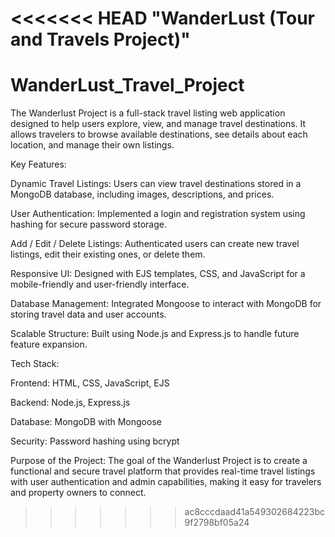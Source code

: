 <<<<<<< HEAD
"WanderLust (Tour and Travels Project)" 
=======
# WanderLust_Travel_Project
The Wanderlust Project is a full-stack travel listing web application designed to help users explore, view, and manage travel destinations. It allows travelers to browse available destinations, see details about each location, and manage their own listings.

Key Features:

Dynamic Travel Listings: Users can view travel destinations stored in a MongoDB database, including images, descriptions, and prices.

User Authentication: Implemented a login and registration system using hashing for secure password storage.

Add / Edit / Delete Listings: Authenticated users can create new travel listings, edit their existing ones, or delete them.

Responsive UI: Designed with EJS templates, CSS, and JavaScript for a mobile-friendly and user-friendly interface.

Database Management: Integrated Mongoose to interact with MongoDB for storing travel data and user accounts.

Scalable Structure: Built using Node.js and Express.js to handle future feature expansion.

Tech Stack:

Frontend: HTML, CSS, JavaScript, EJS

Backend: Node.js, Express.js

Database: MongoDB with Mongoose

Security: Password hashing using bcrypt

Purpose of the Project:
The goal of the Wanderlust Project is to create a functional and secure travel platform that provides real-time travel listings with user authentication and admin capabilities, making it easy for travelers and property owners to connect.






>>>>>>> ac8cccdaad41a549302684223bc9f2798bf05a24

